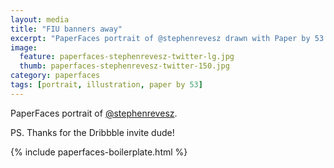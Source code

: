 ```yaml
---
layout: media
title: "FIU banners away"
excerpt: "PaperFaces portrait of @stephenrevesz drawn with Paper by 53 on an iPad."
image: 
  feature: paperfaces-stephenrevesz-twitter-lg.jpg
  thumb: paperfaces-stephenrevesz-twitter-150.jpg
category: paperfaces
tags: [portrait, illustration, paper by 53]
---
```


PaperFaces portrait of [@stephenrevesz](http://twitter.com/stephenrevesz).

PS. Thanks for the Dribbble invite dude!

{% include paperfaces-boilerplate.html %}